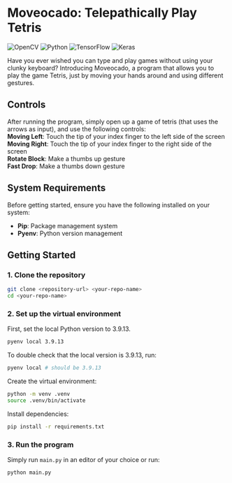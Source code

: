 # Moveocado: Telepathically Play Tetris
![OpenCV](https://img.shields.io/badge/OpenCV-27338e?style=for-the-badge&logo=OpenCV&logoColor=white)
![Python](https://img.shields.io/badge/Python-FFD43B?style=for-the-badge&logo=python&logoColor=blue)
![TensorFlow](https://img.shields.io/badge/TensorFlow-FF6F00?style=for-the-badge&logo=TensorFlow&logoColor=white)
![Keras](https://img.shields.io/badge/Keras-FF0000?style=for-the-badge&logo=keras&logoColor=white)

Have you ever wished you can type and play games without using your clunky keyboard? Introducing Moveocado, a program that allows you to play the game Tetris, just by moving your hands around and using different gestures. 

## Controls
After running the program, simply open up a game of tetris (that uses the arrows as input), and use the following controls:  
**Moving Left**: Touch the tip of your index finger to the left side of the screen  
**Moving Right**: Touch the tip of your index finger to the right side of the screen  
**Rotate Block**: Make a thumbs up gesture  
**Fast Drop**: Make a thumbs down gesture

## System Requirements

Before getting started, ensure you have the following installed on your system:

- **Pip**: Package management system
- **Pyenv**: Python version management

## Getting Started
### 1. Clone the repository
```bash
git clone <repository-url> <your-repo-name>
cd <your-repo-name>
```
### 2. Set up the virtual environment
First, set the local Python version to 3.9.13.
```bash
pyenv local 3.9.13
```
To double check that the local version is 3.9.13, run:
```bash
pyenv local # should be 3.9.13
```
Create the virtual environment:
```bash
python -m venv .venv
source .venv/bin/activate
```
Install dependencies:
```bash
pip install -r requirements.txt
```
### 3. Run the program
Simply run `main.py` in an editor of your choice or run:
```bash
python main.py
```